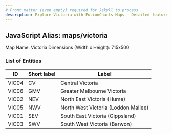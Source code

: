 ```yaml
---
# Front matter (even empty) required for Jekyll to process
description: Explore Victoria with FusionCharts Maps – Detailed features for seamless integration. Try now & enhance your data visualization today! 
---
```


## JavaScript Alias: maps/victoria

Map Name: Victoria
Dimensions (Width x Height): 715x500





### List of Entities

ID | Short label | Label
---|---|---|
VIC04|CV|Central Victoria
VIC06|GMV|Greater Melbourne Victoria
VIC02|NEV|North East Victoria (Hume)
VIC05|NWV|North West Victoria (Loddon Mallee)
VIC01|SEV|South East Victoria (Gippsland)
VIC03|SWV|South West Victoria (Barwon)

